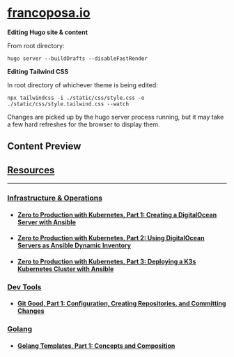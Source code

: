 # [francoposa.io](https://francoposa.io)

**Editing Hugo site & content**

From root directory:

```shell
hugo server --buildDrafts --disableFastRender
```

**Editing Tailwind CSS**

In root directory of whichever theme is being edited:

```shell
npx tailwindcss -i ./static/css/style.css -o ./static/css/style.tailwind.css --watch
```

Changes are picked up by the hugo server process running,
but it may take a few hard refreshes for the browser to display them.

## Content Preview

[Resources](https://francoposa.io/resources/)
------------------------

* * *

### [Infrastructure & Operations](https://francoposa.io/resources/infra-ops/)

*   #### [Zero to Production with Kubernetes, Part 1: Creating a DigitalOcean Server with Ansible](https://francoposa.io/resources/infra-ops/zero-to-production-with-kubernetes-1/)

*   #### [Zero to Production with Kubernetes, Part 2: Using DigitalOcean Servers as Ansible Dynamic Inventory](https://francoposa.io/resources/infra-ops/zero-to-production-with-kubernetes-2/)

*   #### [Zero to Production with Kubernetes, Part 3: Deploying a K3s Kubernetes Cluster with Ansible](https://francoposa.io/resources/infra-ops/kubernetes-k3s-ansible-digital-ocean-3/)


### [Dev Tools](https://francoposa.io/resources/dev-tools/)

*   #### [Git Good, Part 1: Configuration, Creating Repositories, and Committing Changes](https://francoposa.io/resources/dev-tools/git-basics-1/)


### [Golang](https://francoposa.io/resources/golang/)

*   #### [Golang Templates, Part 1: Concepts and Composition](https://francoposa.io/resources/golang/golang-templates-1/)
